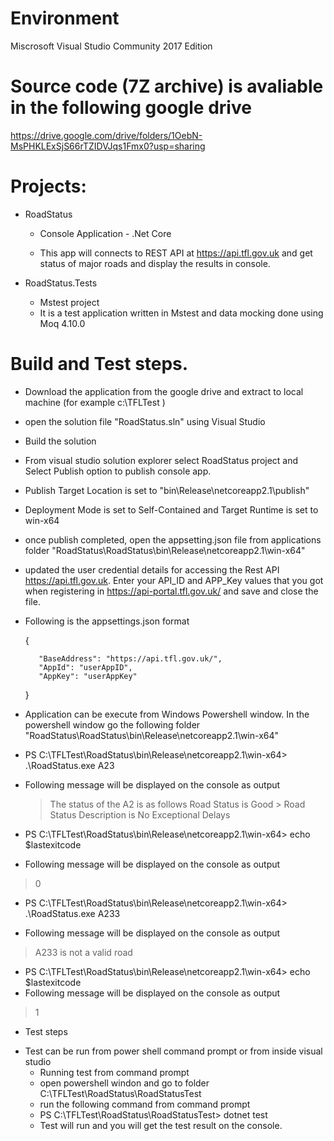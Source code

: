 # Environment
Miscrosoft Visual Studio Community 2017 Edition

# Source code (7Z archive) is avaliable in the following google drive
https://drive.google.com/drive/folders/1OebN-MsPHKLExSjS66rTZIDVJqs1Fmx0?usp=sharing

# Projects:
- RoadStatus 
    * Console Application - .Net Core
  
    * This app will connects to REST API at https://api.tfl.gov.uk and get status of major roads and display the results in console.
   
- RoadStatus.Tests
   * Mstest project
   * It is a test application written in Mstest and data mocking done using Moq 4.10.0 

# Build and Test steps.
- Download the application from the google drive and extract to local machine (for example c:\TFLTest )
- open the solution file "RoadStatus.sln" using Visual Studio
- Build the solution
- From visual studio solution explorer select RoadStatus project and Select Publish option to publish console app. 
- Publish Target Location is set to "bin\Release\netcoreapp2.1\publish"
- Deployment Mode is set to Self-Contained and Target Runtime is set to win-x64
- once publish completed, open the appsetting.json file from applications folder "RoadStatus\RoadStatus\bin\Release\netcoreapp2.1\win-x64"
- updated the user credential details for accessing the Rest API https://api.tfl.gov.uk. Enter your API_ID and APP_Key values that you got when registering in https://api-portal.tfl.gov.uk/ and save and close the file.
-  Following is the appsettings.json format
    
     {
     
          "BaseAddress": "https://api.tfl.gov.uk/",
          "AppId": "userAppID",
          "AppKey": "userAppKey"
          
      }
     
 - Application can be execute from Windows Powershell window.
    In the powershell window go the following folder "RoadStatus\RoadStatus\bin\Release\netcoreapp2.1\win-x64"
* PS C:\TFLTest\RoadStatus\bin\Release\netcoreapp2.1\win-x64> .\RoadStatus.exe A23
* Following message will be displayed on the console as output
  > The status of the A2 is as follows
     >   Road Status is Good
      >  Road Status Description is No Exceptional Delays
        
 * PS C:\TFLTest\RoadStatus\bin\Release\netcoreapp2.1\win-x64> echo $lastexitcode
 * Following message will be displayed on the console as output
 > 0

* PS C:\TFLTest\RoadStatus\bin\Release\netcoreapp2.1\win-x64> .\RoadStatus.exe A233

* Following message will be displayed on the console as output
> A233 is not a valid road

 * PS C:\TFLTest\RoadStatus\bin\Release\netcoreapp2.1\win-x64> echo $lastexitcode
 * Following message will be displayed on the console as output
 > 1
 
 
 - Test steps
 * Test can be run from power shell command prompt or from inside visual studio
    * Running test from command prompt
    * open powershell windon and go to folder C:\TFLTest\RoadStatus\RoadStatusTest
    * run the following command from command prompt
    * PS C:\TFLTest\RoadStatus\RoadStatusTest> dotnet test
    * Test will run and you will get the test result on the console.

    
